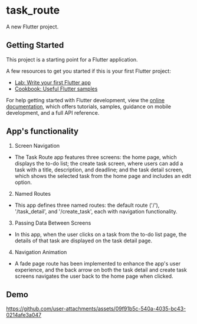 # task_route

A new Flutter project.

## Getting Started

This project is a starting point for a Flutter application.

A few resources to get you started if this is your first Flutter project:

- [Lab: Write your first Flutter app](https://docs.flutter.dev/get-started/codelab)
- [Cookbook: Useful Flutter samples](https://docs.flutter.dev/cookbook)

For help getting started with Flutter development, view the
[online documentation](https://docs.flutter.dev/), which offers tutorials,
samples, guidance on mobile development, and a full API reference.

## App's functionality

1. Screen Navigation  
- The Task Route app features three screens: the home page, which displays the to-do list; the create task screen, where users can add a task with a title, description, and deadline; and the task detail screen, which shows the selected task from the home page and includes an edit option.

2. Named Routes 
- This app defines three named routes: the default route ('/'), '/task_detail', and '/create_task', each with navigation functionality.

3. Passing Data Between Screens
- In this app, when the user clicks on a task from the to-do list page, the details of that task are displayed on the task detail page.

4. Navigation Animation 
- A fade page route has been implemented to enhance the app's user experience, and the back arrow on both the task detail and create task screens navigates the user back to the home page when clicked.

## Demo
https://github.com/user-attachments/assets/09f91b5c-540a-4035-bc43-0214afe3a047





